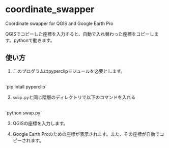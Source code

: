 # coordinate_swapper
Coordinate swapper for QGIS and Google Earth Pro

QGISでコピーした座標を入力すると、自動で入れ替わった座標をコピーします。pythonで動きます。

## 使い方
1. このプログラムはpyperclipモジュールを必要とします。
<br>
`pip intall pyperclip`

2. `swap.py`と同じ階層のディレクトリで以下のコマンドを入れる
<br>
`python swap.py`

3. QGISの座標を入力します。

4. Google Earth Proのための座標が表示されます。また、その座標が自動でコピーされます。